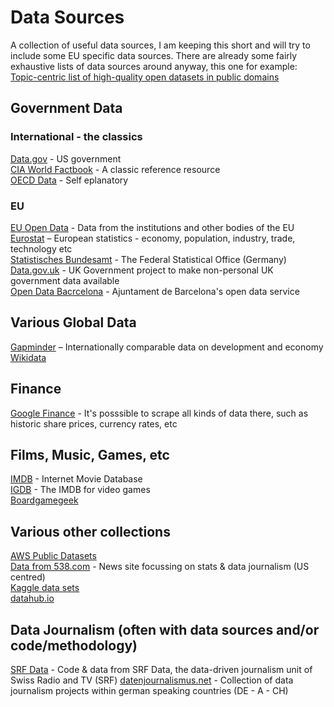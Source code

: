 # Data Sources
A collection of useful data sources, I am keeping this short and will try to include some EU specific data sources. There are already some fairly exhaustive lists of data sources around anyway, this one for example:  [Topic-centric list of high-quality open datasets in public domains](https://github.com/awesomedata/awesome-public-datasets)

## Government Data 
### International - the classics
[Data.gov](http://data.gov) - US government\
[CIA World Factbook](https://www.cia.gov/library/publications/the-world-factbook) - A classic reference resource\
[OECD Data](https://data.oecd.org) - Self eplanatory

### EU
[EU Open Data](https://data.europa.eu/euodp/en/home) - Data from the institutions and other bodies of the EU\
[Eurostat](http://ec.europa.eu/eurostat/data/database) – European statistics - economy, population, industry, trade, technology etc\
[Statistisches Bundesamt](https://www.destatis.de) - The Federal Statistical Office (Germany)\
[Data.gov.uk](http://data.gov.uk/) - UK Government project to make non-personal UK government data available    
[Open Data Bacrcelona](http://opendata-ajuntament.barcelona.cat/en) - Ajuntament de Barcelona's open data service

## Various Global Data
[Gapminder](https://www.gapminder.org/data) – Internationally comparable data on development and economy\
[Wikidata](https://www.wikidata.org)

## Finance
[Google Finance](https://www.google.com/finance) - It's posssible to scrape all kinds of data there, such as historic share prices, currency rates, etc

## Films, Music, Games, etc
[IMDB](https://www.imdb.com/interfaces) - Internet Movie Database\
[IGDB](https://www.igdb.com/advanced_search) - The IMDB for video games\
[Boardgamegeek](https://boardgamegeek.com)

## Various other collections
[AWS Public Datasets](https://aws.amazon.com/de/datasets)\
[Data from 538.com](https://data.fivethirtyeight.com) - News site focussing on stats & data journalism (US centred)\
[Kaggle data sets](https://www.kaggle.com/datasets)\
[datahub.io](https://datahub.io)

## Data Journalism (often with data sources and/or code/methodology)
[SRF Data](https://srfdata.github.io) - Code & data from SRF Data, the data-driven journalism unit of Swiss Radio and TV (SRF)
[datenjournalismus.net](http://katalog.datenjournalismus.net) - Collection of data journalism projects within german speaking countries (DE - A - CH)

